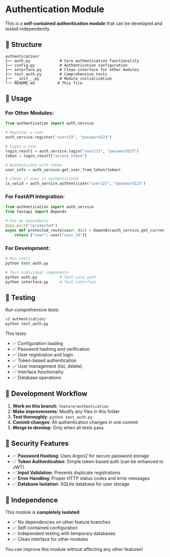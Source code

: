 # Authentication Module

This is a **self-contained authentication module** that can be developed and tested independently.

## 📁 Structure

```
authentication/
├── auth.py             # Core authentication functionality
├── config.py           # Authentication configuration
├── interface.py        # Clean interface for other modules
├── test_auth.py        # Comprehensive tests
├── __init__.py         # Module initialization
└── README.md          # This file
```

## 🔧 Usage

### For Other Modules:
```python
from authentication import auth_service

# Register a user
auth_service.register("user123", "password123")

# Login a user
login_result = auth_service.login("user123", "password123")
token = login_result["access_token"]

# Authenticate with token
user_info = auth_service.get_user_from_token(token)

# Check if user is authenticated
is_valid = auth_service.authenticate("user123", "password123")
```

### For FastAPI Integration:
```python
from authentication import auth_service
from fastapi import Depends

# Use as dependency
@app.post("/protected")
async def protected_route(user: dict = Depends(auth_service.get_current_user_dependency())):
    return {"user": user["user_id"]}
```

### For Development:
```bash
# Run tests
python test_auth.py

# Test individual components
python auth.py          # Test core auth
python interface.py     # Test interface
```

## 🧪 Testing

Run comprehensive tests:
```bash
cd authentication/
python test_auth.py
```

This tests:
- ✅ Configuration loading
- ✅ Password hashing and verification
- ✅ User registration and login
- ✅ Token-based authentication
- ✅ User management (list, delete)
- ✅ Interface functionality
- ✅ Database operations

## 🔄 Development Workflow

1. **Work on this branch**: `feature/authentication`
2. **Make improvements**: Modify any files in this folder
3. **Test thoroughly**: `python test_auth.py`
4. **Commit changes**: All authentication changes in one commit
5. **Merge to develop**: Only when all tests pass

## 🔐 Security Features

- ✅ **Password Hashing**: Uses Argon2 for secure password storage
- ✅ **Token Authentication**: Simple token-based auth (can be enhanced to JWT)
- ✅ **Input Validation**: Prevents duplicate registrations
- ✅ **Error Handling**: Proper HTTP status codes and error messages
- ✅ **Database Isolation**: SQLite database for user storage

## 🎯 Independence

This module is **completely isolated**:
- ✅ No dependencies on other feature branches
- ✅ Self-contained configuration
- ✅ Independent testing with temporary databases
- ✅ Clean interface for other modules

You can improve this module without affecting any other features!
